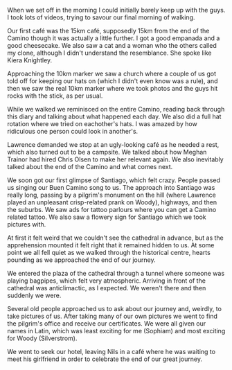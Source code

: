 When we set off in the morning I could initially barely keep up with the guys. I took lots of videos, trying to savour our final morning of walking.
 
Our first café was the 15km café, supposedly 15km from the end of the Camino though it was actually a little further. I got a good empanada and a good cheesecake. We also saw a cat and a woman who the others called my clone, although I didn't understand the resemblance. She spoke like Kiera Knightley.

Approaching the 10km marker we saw a church where a couple of us got told off for keeping our hats on (which I didn't even know was a rule), and then we saw the real 10km marker where we took photos and the guys hit rocks with the stick, as per usual.

While we walked we reminisced on the entire Camino, reading back through this diary and talking about what happened each day. We also did a full hat rotation where we tried on eachother's hats. I was amazed by how ridiculous one person could look in another's.

Lawrence demanded we stop at an ugly-looking café as he needed a rest, which also turned out to be a campsite. We talked about how Meghan Trainor had hired Chris Olsen to make her relevant again. We also inevitably talked about the end of the Camino and what comes next.

We soon got our first glimpse of Santiago, which felt crazy. People passed us singing our Buen Camino song to us. The approach into Santiago was really long, passing by a pilgrim's monument on the hill (where Lawrence played an unpleasant crisp-related prank on Woody), highways, and then the suburbs. We saw ads for tattoo parlours where you can get a Camino related tattoo. We also saw a flowery sign for Santiago which we took pictures with.

At first it felt weird that we couldn't see the cathedral in advance, but as the apprehension mounted it felt right that it remained hidden to us. At some point we all fell quiet as we walked through the historical centre, hearts pounding as we approached the end of our journey.

We entered the plaza of the cathedral through a tunnel where someone was playing bagpipes, which felt very atmospheric. Arriving in front of the cathedral was anticlimactic, as I expected. We weren't there and then suddenly we were.

Several old people approached us to ask about our journey and, weirdly, to take pictures of us. After taking many of our own pictures we went to find the pilgrim's office and receive our certificates. We were all given our names in Latin, which was least exciting for me (Sophiam) and most exciting for Woody (Silverstrom).

We went to seek our hotel, leaving Nils in a café where he was waiting to meet his girlfriend in order to celebrate the end of our great journey.